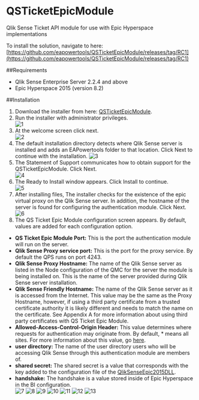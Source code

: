 # QSTicketEpicModule
Qlik Sense Ticket API module for use with Epic Hyperspace implementations

To install the solution, navigate to here: [https://github.com/eapowertools/QSTicketEpicModule/releases/tag/RC1](https://github.com/eapowertools/QSTicketEpicModule/releases/tag/RC1)

##Requirements
- Qlik Sense Enterprise Server 2.2.4 and above
- Epic Hyperspace 2015 (version 8.2)

##Installation
1. Download the installer from here: [QSTicketEpicModule](https://github.com/eapowertools/QSTicketEpicModule/releases/tag/RC1).
2. Run the installer with administrator privileges.    
![1](./doc/img/1.png)
3. At the welcome screen click next.    
![2](./doc/img/2.png)
4. The default installation directory detects where Qlik Sense server is installed and adds an EAPowertools folder to that location.  Click Next to continue with the installation.
![3](./doc/img/3.png)
5. The Statement of Support communicates how to obtain support for the QSTicketEpicModule.  Click Next.  
![4](./doc/img/4.png)
6. The Ready to Install window appears.  Click Install to continue.  
![5](./doc/img/5.png)
7. After installing files, The installer checks for the existence of the epic virtual proxy on the Qlik Sense server.  In addition, the hostname of the server is found for configuring the authentication module.  Click Next.  
![6](./doc/img/6.png)
8. The QS Ticket Epic Module configuration screen appears.  By default, values are added for each configuration option.  
  - __QS Ticket Epic Module Port:__ This is the port the authentication module will run on the server.
  - __Qlik Sense Proxy service port:__ This is the port for the proxy service.  By default the QPS runs on port 4243.
  - __Qlik Sense Proxy Hostname:__ The name of the Qlik Sense server as listed in the Node configuration of the QMC for the server the module is being installed on.  This is the name of the server provided during Qlik Sense server installation.
  - __Qlik Sense Friendly Hostname:__ The name of the Qlik Sense server as it is accessed from the Internet.  This value may be the same as the Proxy Hostname, however, if using a third party certificate from a trusted certificate authority it is likely different and needs to match the name on the certificate.  See Appendix A for more information about using third party certificates with QS Ticket Epic Module.
  - __Allowed-Access-Control-Origin Header:__ This value determines where requests for authentication may originate from.  By default, * means all sites.  For more information about this value, go [here](https://developer.mozilla.org/en-US/docs/Web/HTTP/Access_control_CORS).
  - __user directory:__ The name of the user directory users who will be accessing Qlik Sense through this authentication module are members of.
  - __shared secret:__ The shared secret is a value that corresponds with the key added to the configuration file of the [QlikSenseEpic2015DLL](https://github.com/eapowertools/QlikSenseEpic2015DLL).
  - __handshake:__ The handshake is a value stored inside of Epic Hyperspace in the BI configuration.  
![7](./doc/img/7.png)
![8](./doc/img/8.png)
![9](./doc/img/9.png)
![10](./doc/img/10.png)
![11](./doc/img/11.png)
![12](./doc/img/12.png)
![13](./doc/img/13.png)
